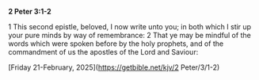 **2 Peter 3:1-2**

1 This second epistle, beloved, I now write unto you; in both which I stir up your pure minds by way of remembrance: 2 That ye may be mindful of the words which were spoken before by the holy prophets, and of the commandment of us the apostles of the Lord and Saviour:

[Friday 21-February, 2025](https://getbible.net/kjv/2 Peter/3/1-2)
